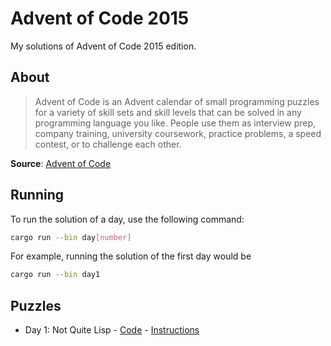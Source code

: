 # Advent of Code 2015

My solutions of Advent of Code 2015 edition.

## About

> Advent of Code is an Advent calendar of small programming puzzles for a
variety of skill sets and skill levels that can be solved in any programming
language you like. People use them as interview prep, company training,
university coursework, practice problems, a speed contest, or to challenge each
other.

**Source**: [Advent of Code](https://adventofcode.com/2015/about)

## Running

To run the solution of a day, use the following command:

```bash
cargo run --bin day[number]
```

For example, running the solution of the first day would be

```bash
cargo run --bin day1
```

## Puzzles

- Day 1: Not Quite Lisp - [Code](src/day01/main.rs) - [Instructions](https://adventofcode.com/2015/day/1)

